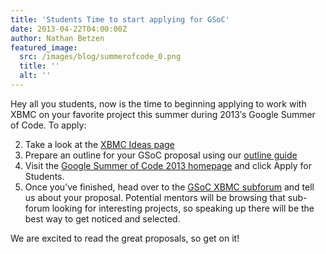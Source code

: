 ```yaml
---
title: 'Students Time to start applying for GSoC'
date: 2013-04-22T04:00:00Z
author: Nathan Betzen
featured_image:
  src: /images/blog/summerofcode_0.png
  title: ''
  alt: ''
---
```

Hey all you students, now is the time to beginning applying to work with XBMC on your favorite project this summer during 2013′s Google Summer of Code. To apply:

 
 2. Take a look at the [XBMC Ideas page](https://kodi.wiki/view/Google_Summer_of_Code_2013 "XBMC GSOC Ideas Page")
 4. Prepare an outline for your GSoC proposal using our [outline guide](https://kodi.wiki/view/Google_Summer_of_Code_2013 "GSoC Proposal Outline Guide")
 6. Visit the [Google Summer of Code 2013 homepage](http://www.google-melange.com/gsoc/homepage/google/gsoc2013 "GSOC Home Page") and click Apply for Students.
 8. Once you’ve finished, head over to the [GSoC XBMC subforum](https://forum.kodi.tv/forumdisplay.php?fid=191 "GSOC XBMC Subforum") and tell us about your proposal. Potential mentors will be browsing that sub-forum looking for interesting projects, so speaking up there will be the best way to get noticed and selected.
 
 We are excited to read the great proposals, so get on it!

 